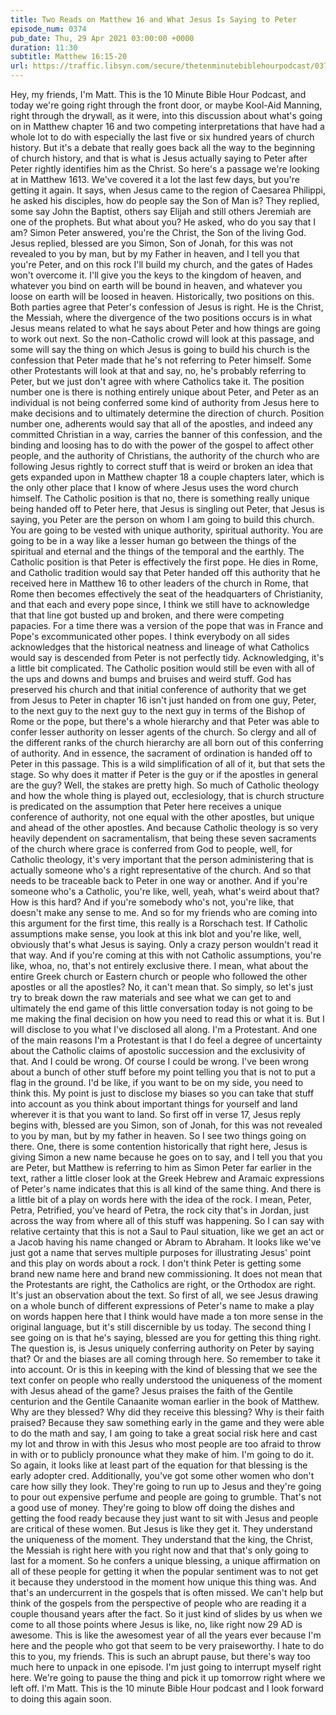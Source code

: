```yaml
---
title: Two Reads on Matthew 16 and What Jesus Is Saying to Peter
episode_num: 0374
pub_date: Thu, 29 Apr 2021 03:00:00 +0000
duration: 11:30
subtitle: Matthew 16:15-20
url: https://traffic.libsyn.com/secure/thetenminutebiblehourpodcast/0374_-_Two_Reads_on_Matthew_16_and_What_Jesus_Is_Saying_to_Peter_.mp3
---
```


 Hey, my friends, I'm Matt. This is the 10 Minute Bible Hour Podcast, and today we're going right through the front door, or maybe Kool-Aid Manning, right through the drywall, as it were, into this discussion about what's going on in Matthew chapter 16 and two competing interpretations that have had a whole lot to do with especially the last five or six hundred years of church history. But it's a debate that really goes back all the way to the beginning of church history, and that is what is Jesus actually saying to Peter after Peter rightly identifies him as the Christ. So here's a passage we're looking at in Matthew 1613. We've covered it a lot the last few days, but you're getting it again. It says, when Jesus came to the region of Caesarea Philippi, he asked his disciples, how do people say the Son of Man is? They replied, some say John the Baptist, others say Elijah and still others Jeremiah are one of the prophets. But what about you? He asked, who do you say that I am? Simon Peter answered, you're the Christ, the Son of the living God. Jesus replied, blessed are you Simon, Son of Jonah, for this was not revealed to you by man, but by my Father in heaven, and I tell you that you're Peter, and on this rock I'll build my church, and the gates of Hades won't overcome it. I'll give you the keys to the kingdom of heaven, and whatever you bind on earth will be bound in heaven, and whatever you loose on earth will be loosed in heaven. Historically, two positions on this. Both parties agree that Peter's confession of Jesus is right. He is the Christ, the Messiah, where the divergence of the two positions occurs is in what Jesus means related to what he says about Peter and how things are going to work out next. So the non-Catholic crowd will look at this passage, and some will say the thing on which Jesus is going to build his church is the confession that Peter made that he's not referring to Peter himself. Some other Protestants will look at that and say, no, he's probably referring to Peter, but we just don't agree with where Catholics take it. The position number one is there is nothing entirely unique about Peter, and Peter as an individual is not being conferred some kind of authority from Jesus here to make decisions and to ultimately determine the direction of church. Position number one, adherents would say that all of the apostles, and indeed any committed Christian in a way, carries the banner of this confession, and the binding and loosing has to do with the power of the gospel to affect other people, and the authority of Christians, the authority of the church who are following Jesus rightly to correct stuff that is weird or broken an idea that gets expanded upon in Matthew chapter 18 a couple chapters later, which is the only other place that I know of where Jesus uses the word church himself. The Catholic position is that no, there is something really unique being handed off to Peter here, that Jesus is singling out Peter, that Jesus is saying, you Peter are the person on whom I am going to build this church. You are going to be vested with unique authority, spiritual authority. You are going to be in a way like a lesser human go between the things of the spiritual and eternal and the things of the temporal and the earthly. The Catholic position is that Peter is effectively the first pope. He dies in Rome, and Catholic tradition would say that Peter handed off this authority that he received here in Matthew 16 to other leaders of the church in Rome, that Rome then becomes effectively the seat of the headquarters of Christianity, and that each and every pope since, I think we still have to acknowledge that that line got busted up and broken, and there were competing papacies. For a time there was a version of the pope that was in France and Pope's excommunicated other popes. I think everybody on all sides acknowledges that the historical neatness and lineage of what Catholics would say is descended from Peter is not perfectly tidy. Acknowledging, it's a little bit complicated. The Catholic position would still be even with all of the ups and downs and bumps and bruises and weird stuff. God has preserved his church and that initial conference of authority that we get from Jesus to Peter in chapter 16 isn't just handed on from one guy, Peter, to the next guy to the next guy to the next guy in terms of the Bishop of Rome or the pope, but there's a whole hierarchy and that Peter was able to confer lesser authority on lesser agents of the church. So clergy and all of the different ranks of the church hierarchy are all born out of this conferring of authority. And in essence, the sacrament of ordination is handed off to Peter in this passage. This is a wild simplification of all of it, but that sets the stage. So why does it matter if Peter is the guy or if the apostles in general are the guy? Well, the stakes are pretty high. So much of Catholic theology and how the whole thing is played out, ecclesiology, that is church structure is predicated on the assumption that Peter here receives a unique conference of authority, not one equal with the other apostles, but unique and ahead of the other apostles. And because Catholic theology is so very heavily dependent on sacramentalism, that being these seven sacraments of the church where grace is conferred from God to people, well, for Catholic theology, it's very important that the person administering that is actually someone who's a right representative of the church. And so that needs to be traceable back to Peter in one way or another. And if you're someone who's a Catholic, you're like, well, yeah, what's weird about that? How is this hard? And if you're somebody who's not, you're like, that doesn't make any sense to me. And so for my friends who are coming into this argument for the first time, this really is a Rorschach test. If Catholic assumptions make sense, you look at this ink blot and you're like, well, obviously that's what Jesus is saying. Only a crazy person wouldn't read it that way. And if you're coming at this with not Catholic assumptions, you're like, whoa, no, that's not entirely exclusive there. I mean, what about the entire Greek church or Eastern church or people who followed the other apostles or all the apostles? No, it can't mean that. So simply, so let's just try to break down the raw materials and see what we can get to and ultimately the end game of this little conversation today is not going to be me making the final decision on how you need to read this or what it is. But I will disclose to you what I've disclosed all along. I'm a Protestant. And one of the main reasons I'm a Protestant is that I do feel a degree of uncertainty about the Catholic claims of apostolic succession and the exclusivity of that. And I could be wrong. Of course I could be wrong. I've been wrong about a bunch of other stuff before my point telling you that is not to put a flag in the ground. I'd be like, if you want to be on my side, you need to think this. My point is just to disclose my biases so you can take that stuff into account as you think about important things for yourself and land wherever it is that you want to land. So first off in verse 17, Jesus reply begins with, blessed are you Simon, son of Jonah, for this was not revealed to you by man, but by my father in heaven. So I see two things going on there. One, there is some contention historically that right here, Jesus is giving Simon a new name because he goes on to say, and I tell you that you are Peter, but Matthew is referring to him as Simon Peter far earlier in the text, rather a little closer look at the Greek Hebrew and Aramaic expressions of Peter's name indicates that this is all kind of the same thing. And there is a little bit of a play on words here with the idea of the rock. I mean, Peter, Petra, Petrified, you've heard of Petra, the rock city that's in Jordan, just across the way from where all of this stuff was happening. So I can say with relative certainty that this is not a Saul to Paul situation, like we get an act or a Jacob having his name changed or Abram to Abraham. It looks like we've just got a name that serves multiple purposes for illustrating Jesus' point and this play on words about a rock. I don't think Peter is getting some brand new name here and brand new commissioning. It does not mean that the Protestants are right, the Catholics are right, or the Orthodox are right. It's just an observation about the text. So first of all, we see Jesus drawing on a whole bunch of different expressions of Peter's name to make a play on words happen here that I think would have made a ton more sense in the original language, but it's still discernible by us today. The second thing I see going on is that he's saying, blessed are you for getting this thing right. The question is, is Jesus uniquely conferring authority on Peter by saying that? Or and the biases are all coming through here. So remember to take it into account. Or is this in keeping with the kind of blessing that we see the text confer on people who really understood the uniqueness of the moment with Jesus ahead of the game? Jesus praises the faith of the Gentile centurion and the Gentile Canaanite woman earlier in the book of Matthew. Why are they blessed? Why did they receive this blessing? Why is their faith praised? Because they saw something early in the game and they were able to do the math and say, I am going to take a great social risk here and cast my lot and throw in with this Jesus who most people are too afraid to throw in with or to publicly pronounce what they make of him. I'm going to do it. So again, it looks like at least part of the equation for that blessing is the early adopter cred. Additionally, you've got some other women who don't care how silly they look. They're going to run up to Jesus and they're going to pour out expensive perfume and people are going to grumble. That's not a good use of money. They're going to blow off doing the dishes and getting the food ready because they just want to sit with Jesus and people are critical of these women. But Jesus is like they get it. They understand the uniqueness of the moment. They understand that the king, the Christ, the Messiah is right here with you right now and that that's only going to last for a moment. So he confers a unique blessing, a unique affirmation on all of these people for getting it when the popular sentiment was to not get it because they understood in the moment how unique this thing was. And that's an undercurrent in the gospels that is often missed. We can't help but think of the gospels from the perspective of people who are reading it a couple thousand years after the fact. So it just kind of slides by us when we come to all those points where Jesus is like, no, like right now 29 AD is awesome. This is like the awesomest year of all the years ever because I'm here and the people who got that seem to be very praiseworthy. I hate to do this to you, my friends. This is such an abrupt pause, but there's way too much here to unpack in one episode. I'm just going to interrupt myself right here. We're going to pause the thing and pick it up tomorrow right where we left off. I'm Matt. This is the 10 minute Bible Hour podcast and I look forward to doing this again soon.